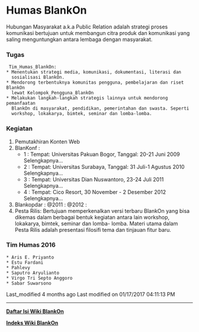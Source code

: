 # Humas BlankOn
Hubungan Masyarakat a.k.a Public Relation adalah strategi proses komunikasi
bertujuan untuk membangun citra produk dan komunikasi yang saling menguntungkan
antara lembaga dengan masyarakat.

### Tugas
     ​Tim_Humas_BlankOn:
    * Menentukan strategi media, komunikasi, dokumentasi, literasi dan
      sosialisasi BlankOn.
    * Mendorong terbentuknya komunitas pengguna, pembelajaran dan riset BlankOn
      lewat ​Kelompok_Pengguna_BlankOn
    * Melakukan langkah-langkah strategis lainnya untuk mendorong pemanfaatan
      BlankOn di masyarakat, pendidikan, pemerintahan dan swasta. Seperti
      workshop, lokakarya, bimtek, seminar dan lomba-lomba.

### Kegiatan
1. Pemutakhiran Konten Web
2. BlanKonf :
    * 1 : Tempat: Universitas Pakuan Bogor, Tanggal: 20-21 Juni 2009
      ​Selengkapnya...
    * 2 : Tempat: Universitas Surabaya, Tanggal: 31 Juli-1 Agustus 2010
      ​Selengkapnya...
    * 3 : Tempat: Universitas Dian Nuswantoro, 23-24 Juli 2011 ​Selengkapnya...
    * 4 : Tempat: Cico Resort, 30 November - 2 Desember 2012 ​Selengkapnya...
3. Blankopdar :
     @2011 :
     @2012 :
4. Pesta Rilis:
Bertujuan memperkenalkan versi terbaru BlankOn yang bisa dikemas dalam berbagai
bentuk kegiatan antara lain workshop, lokakarya, bimtek, seminar dan lomba-
lomba. Materi utama dalam Pesta Rilis adalah presentasi filosifi tema dan
tinjauan fitur baru.

### Tim Humas 2016
    * Aris E. Priyanto
    * Estu Fardani
    * Pahlevy
    * Saputro Aryulianto
    * Virgo Tri Septo Anggoro
    * Sabar Suwarsono

Last_modified 4 months ago Last modified on 01/17/2017 04:11:13 PM
 
---
[**Daftar Isi Wiki BlankOn**](/DaftarIsi/README.md)
 
[**Indeks Wiki BlankOn**](/Indeks.md)

